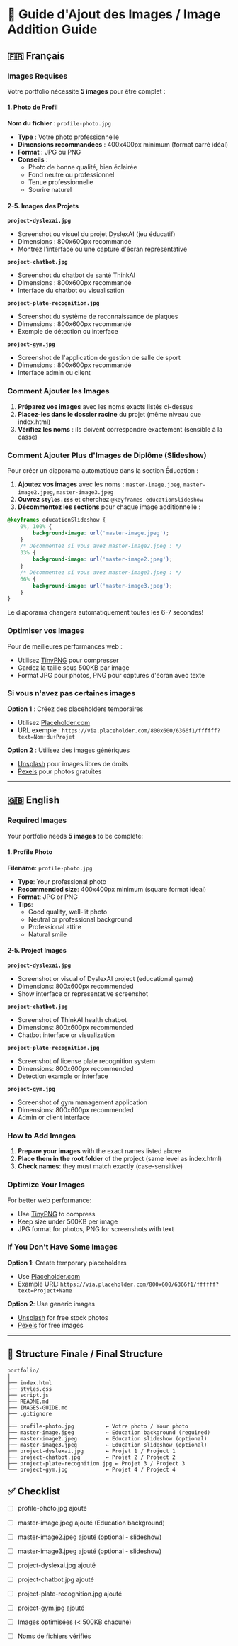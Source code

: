 # 📸 Guide d'Ajout des Images / Image Addition Guide

## 🇫🇷 Français

### Images Requises

Votre portfolio nécessite **5 images** pour être complet :

#### 1. Photo de Profil
**Nom du fichier** : `profile-photo.jpg`
- **Type** : Votre photo professionnelle
- **Dimensions recommandées** : 400x400px minimum (format carré idéal)
- **Format** : JPG ou PNG
- **Conseils** :
  - Photo de bonne qualité, bien éclairée
  - Fond neutre ou professionnel
  - Tenue professionnelle
  - Sourire naturel

#### 2-5. Images des Projets

**`project-dyslexai.jpg`**
- Screenshot ou visuel du projet DyslexAI (jeu éducatif)
- Dimensions : 800x600px recommandé
- Montrez l'interface ou une capture d'écran représentative

**`project-chatbot.jpg`**
- Screenshot du chatbot de santé ThinkAI
- Dimensions : 800x600px recommandé
- Interface du chatbot ou visualisation

**`project-plate-recognition.jpg`**
- Screenshot du système de reconnaissance de plaques
- Dimensions : 800x600px recommandé
- Exemple de détection ou interface

**`project-gym.jpg`**
- Screenshot de l'application de gestion de salle de sport
- Dimensions : 800x600px recommandé
- Interface admin ou client

### Comment Ajouter les Images

1. **Préparez vos images** avec les noms exacts listés ci-dessus
2. **Placez-les dans le dossier racine** du projet (même niveau que index.html)
3. **Vérifiez les noms** : ils doivent correspondre exactement (sensible à la casse)

### Comment Ajouter Plus d'Images de Diplôme (Slideshow)

Pour créer un diaporama automatique dans la section Éducation :

1. **Ajoutez vos images** avec les noms : `master-image.jpeg`, `master-image2.jpeg`, `master-image3.jpeg`
2. **Ouvrez `styles.css`** et cherchez `@keyframes educationSlideshow`
3. **Décommentez les sections** pour chaque image additionnelle :

```css
@keyframes educationSlideshow {
    0%, 100% { 
        background-image: url('master-image.jpeg');
    }
    /* Décommentez si vous avez master-image2.jpeg : */
    33% { 
        background-image: url('master-image2.jpeg');
    }
    /* Décommentez si vous avez master-image3.jpeg : */
    66% { 
        background-image: url('master-image3.jpeg');
    }
}
```

Le diaporama changera automatiquement toutes les 6-7 secondes!

### Optimiser vos Images

Pour de meilleures performances web :
- Utilisez [TinyPNG](https://tinypng.com/) pour compresser
- Gardez la taille sous 500KB par image
- Format JPG pour photos, PNG pour captures d'écran avec texte

### Si vous n'avez pas certaines images

**Option 1** : Créez des placeholders temporaires
- Utilisez [Placeholder.com](https://placeholder.com/)
- URL exemple : `https://via.placeholder.com/800x600/6366f1/ffffff?text=Nom+du+Projet`

**Option 2** : Utilisez des images génériques
- [Unsplash](https://unsplash.com/) pour images libres de droits
- [Pexels](https://www.pexels.com/) pour photos gratuites

---

## 🇬🇧 English

### Required Images

Your portfolio needs **5 images** to be complete:

#### 1. Profile Photo
**Filename**: `profile-photo.jpg`
- **Type**: Your professional photo
- **Recommended size**: 400x400px minimum (square format ideal)
- **Format**: JPG or PNG
- **Tips**:
  - Good quality, well-lit photo
  - Neutral or professional background
  - Professional attire
  - Natural smile

#### 2-5. Project Images

**`project-dyslexai.jpg`**
- Screenshot or visual of DyslexAI project (educational game)
- Dimensions: 800x600px recommended
- Show interface or representative screenshot

**`project-chatbot.jpg`**
- Screenshot of ThinkAI health chatbot
- Dimensions: 800x600px recommended
- Chatbot interface or visualization

**`project-plate-recognition.jpg`**
- Screenshot of license plate recognition system
- Dimensions: 800x600px recommended
- Detection example or interface

**`project-gym.jpg`**
- Screenshot of gym management application
- Dimensions: 800x600px recommended
- Admin or client interface

### How to Add Images

1. **Prepare your images** with the exact names listed above
2. **Place them in the root folder** of the project (same level as index.html)
3. **Check names**: they must match exactly (case-sensitive)

### Optimize Your Images

For better web performance:
- Use [TinyPNG](https://tinypng.com/) to compress
- Keep size under 500KB per image
- JPG format for photos, PNG for screenshots with text

### If You Don't Have Some Images

**Option 1**: Create temporary placeholders
- Use [Placeholder.com](https://placeholder.com/)
- Example URL: `https://via.placeholder.com/800x600/6366f1/ffffff?text=Project+Name`

**Option 2**: Use generic images
- [Unsplash](https://unsplash.com/) for free stock photos
- [Pexels](https://www.pexels.com/) for free images

---

## 📁 Structure Finale / Final Structure

```
portfolio/
│
├── index.html
├── styles.css
├── script.js
├── README.md
├── IMAGES-GUIDE.md
├── .gitignore
│
├── profile-photo.jpg          ← Votre photo / Your photo
├── master-image.jpeg          ← Education background (required)
├── master-image2.jpeg         ← Education slideshow (optional)
├── master-image3.jpeg         ← Education slideshow (optional)
├── project-dyslexai.jpg       ← Projet 1 / Project 1
├── project-chatbot.jpg        ← Projet 2 / Project 2
├── project-plate-recognition.jpg ← Projet 3 / Project 3
└── project-gym.jpg            ← Projet 4 / Project 4
```

## ✅ Checklist

- [ ] profile-photo.jpg ajouté
- [ ] master-image.jpeg ajouté (Education background)
- [ ] master-image2.jpeg ajouté (optional - slideshow)
- [ ] master-image3.jpeg ajouté (optional - slideshow)
- [ ] project-dyslexai.jpg ajouté
- [ ] project-chatbot.jpg ajouté
- [ ] project-plate-recognition.jpg ajouté
- [ ] project-gym.jpg ajouté
- [ ] Images optimisées (< 500KB chacune)
- [ ] Noms de fichiers vérifiés

